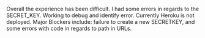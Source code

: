 Overall the experience has been difficult. I had some errors in regards to the SECRET_KEY.
Working to debug and identify error. 
Currently Heroku is not deployed.
Major Blockers include:
failure to create a new SECRETKEY, and some errors with code in regards to path in URLs. 